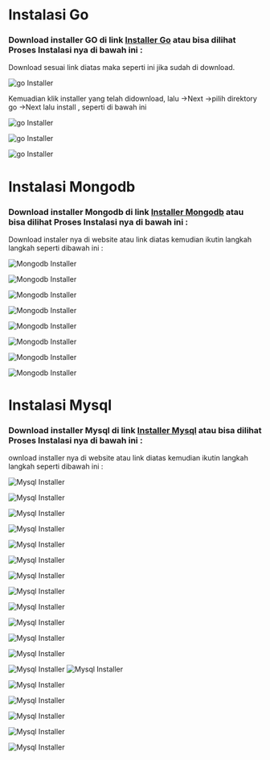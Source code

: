# Instalasi Go 

### Download installer GO di link [Installer Go](https://golang.org/doc/install) atau bisa dilihat Proses Instalasi nya di bawah ini :

Download sesuai link diatas maka seperti ini jika sudah di download.

![go Installer](https://github.com/Wahyupr/tekn-cloud-computing/blob/master/minggu-06/images/go/01.png)

Kemuadian klik installer yang telah didownload, lalu ->Next ->pilih direktory go ->Next lalu install , seperti di bawah ini

![go Installer](https://github.com/Wahyupr/tekn-cloud-computing/blob/master/minggu-06/images/go/0.png)

![go Installer](https://github.com/Wahyupr/tekn-cloud-computing/blob/master/minggu-06/images/go/03.png)

![go Installer](https://github.com/Wahyupr/tekn-cloud-computing/blob/master/minggu-06/images/go/04.png)

# Instalasi Mongodb

### Download installer Mongodb di link [Installer Mongodb](https://docs.mongodb.com/manual/installation/) atau bisa dilihat Proses Instalasi nya di bawah ini :

Download instaler nya di website atau link diatas kemudian ikutin langkah langkah seperti dibawah ini :

![Mongodb Installer](https://github.com/Wahyupr/tekn-cloud-computing/blob/master/minggu-06/images/Mongodb/gambar-01.png)

![Mongodb Installer](https://github.com/Wahyupr/tekn-cloud-computing/blob/master/minggu-06/images/Mongodb/gambar-02.png)

![Mongodb Installer](https://github.com/Wahyupr/tekn-cloud-computing/blob/master/minggu-06/images/Mongodb/gambar-03.png)

![Mongodb Installer](https://github.com/Wahyupr/tekn-cloud-computing/blob/master/minggu-06/images/Mongodb/gambar-04.png)

![Mongodb Installer](https://github.com/Wahyupr/tekn-cloud-computing/blob/master/minggu-06/images/Mongodb/gambar-05.png)

![Mongodb Installer](https://github.com/Wahyupr/tekn-cloud-computing/blob/master/minggu-06/images/Mongodb/gambar-06.png)

![Mongodb Installer](https://github.com/Wahyupr/tekn-cloud-computing/blob/master/minggu-06/images/Mongodb/gambar-07.png)

![Mongodb Installer](https://github.com/Wahyupr/tekn-cloud-computing/blob/master/minggu-06/images/Mongodb/gambar-08.png)

# Instalasi Mysql

### Download installer Mysql di link [Installer Mysql](https://dev.mysql.com/downloads/installer/) atau bisa dilihat Proses Instalasi nya di bawah ini :

ownload installer nya di website atau link diatas kemudian ikutin langkah langkah seperti dibawah ini :


![Mysql Installer](https://github.com/Wahyupr/tekn-cloud-computing/blob/master/minggu-06/images/mysql/gambar-01.png)

![Mysql Installer](https://github.com/Wahyupr/tekn-cloud-computing/blob/master/minggu-06/images/mysql/gambar-02.png)

![Mysql Installer](https://github.com/Wahyupr/tekn-cloud-computing/blob/master/minggu-06/images/mysql/gambar-03.png)

![Mysql Installer](https://github.com/Wahyupr/tekn-cloud-computing/blob/master/minggu-06/images/mysql/gambar-04.png)

![Mysql Installer](https://github.com/Wahyupr/tekn-cloud-computing/blob/master/minggu-06/images/mysql/gambar-05.png)

![Mysql Installer](https://github.com/Wahyupr/tekn-cloud-computing/blob/master/minggu-06/images/mysql/gambar-06.png)

![Mysql Installer](https://github.com/Wahyupr/tekn-cloud-computing/blob/master/minggu-06/images/mysql/gambar-07.png)

![Mysql Installer](https://github.com/Wahyupr/tekn-cloud-computing/blob/master/minggu-06/images/mysql/gambar-08.png)

![Mysql Installer](https://github.com/Wahyupr/tekn-cloud-computing/blob/master/minggu-06/images/mysql/gambar-09.png)

![Mysql Installer](https://github.com/Wahyupr/tekn-cloud-computing/blob/master/minggu-06/images/mysql/gambar-10.png)

![Mysql Installer](https://github.com/Wahyupr/tekn-cloud-computing/blob/master/minggu-06/images/mysql/gambar-11.png)

![Mysql Installer](https://github.com/Wahyupr/tekn-cloud-computing/blob/master/minggu-06/images/mysql/gambar-12.png)

![Mysql Installer](https://github.com/Wahyupr/tekn-cloud-computing/blob/master/minggu-06/images/mysql/gambar-13.png)
![Mysql Installer](https://github.com/Wahyupr/tekn-cloud-computing/blob/master/minggu-06/images/mysql/gambar-14.png)

![Mysql Installer](https://github.com/Wahyupr/tekn-cloud-computing/blob/master/minggu-06/images/mysql/gambar-15.png)

![Mysql Installer](https://github.com/Wahyupr/tekn-cloud-computing/blob/master/minggu-06/images/mysql/gambar-16.png)

![Mysql Installer](https://github.com/Wahyupr/tekn-cloud-computing/blob/master/minggu-06/images/mysql/gambar-17.png)

![Mysql Installer](https://github.com/Wahyupr/tekn-cloud-computing/blob/master/minggu-06/images/mysql/gambar-18.png)

![Mysql Installer](https://github.com/Wahyupr/tekn-cloud-computing/blob/master/minggu-06/images/mysql/gambar-19.png)

